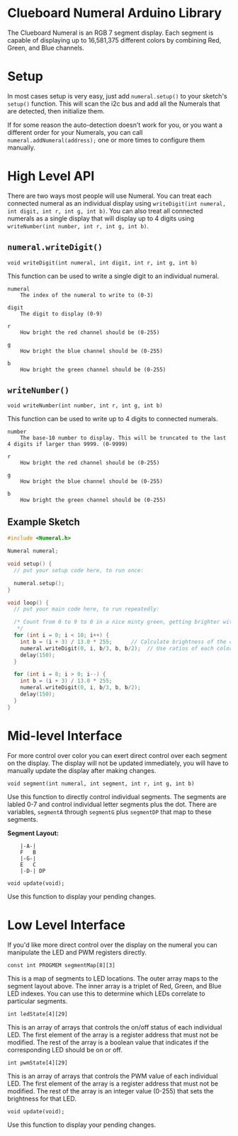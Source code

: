 # Clueboard Numeral Arduino Library

The Clueboard Numeral is an RGB 7 segment display. Each segment is capable of displaying up to 16,581,375 different colors by combining Red, Green, and Blue channels.

# Setup

In most cases setup is very easy, just add `numeral.setup()` to your sketch's
`setup()` function. This will scan the i2c bus and add all the Numerals that
are detected, then initialize them.

If for some reason the auto-detection doesn't work for you, or you want a different order for your Numerals, you can call `numeral.addNumeral(address);` one or more times to configure them manually.

# High Level API

There are two ways most people will use Numeral. You can treat each connected numeral as an individual display using `writeDigit(int numeral, int digit, int r, int g, int b)`. You can also treat all connected numerals as a single display that will display up to 4 digits using `writeNumber(int number, int r, int g, int b)`.

## `numeral.writeDigit()`

`void writeDigit(int numeral, int digit, int r, int g, int b)`

This function can be used to write a single digit to an individual numeral.

    numeral
        The index of the numeral to write to (0-3)

    digit
        The digit to display (0-9)

    r
        How bright the red channel should be (0-255)

    g
        How bright the blue channel should be (0-255)

    b
        How bright the green channel should be (0-255)

## `writeNumber()`

`void writeNumber(int number, int r, int g, int b)`

This function can be used to write up to 4 digits to connected numerals.

    number
        The base-10 number to display. This will be truncated to the last 4 digits if larger than 9999. (0-9999)

    r
        How bright the red channel should be (0-255)

    g
        How bright the blue channel should be (0-255)

    b
        How bright the green channel should be (0-255)

## Example Sketch

```c++
#include <Numeral.h>

Numeral numeral;

void setup() {
  // put your setup code here, to run once:

  numeral.setup();
}

void loop() {
  // put your main code here, to run repeatedly:

  /* Count from 0 to 9 to 0 in a nice minty green, getting brighter with higher numbers.
   */
  for (int i = 0; i < 10; i++) {
    int b = (i + 3) / 13.0 * 255;      // Calculate brightness of the color based on the displayed digit
    numeral.writeDigit(0, i, b/3, b, b/2);  // Use ratios of each color to produce a minty green that gets brighter without changing hue
    delay(150);
  }

  for (int i = 8; i > 0; i--) {
    int b = (i + 3) / 13.0 * 255;
    numeral.writeDigit(0, i, b/3, b, b/2);
    delay(150);
  }
}
```

# Mid-level Interface

For more control over color you can exert direct control over each segment on the display. The display will not be updated immediately, you will have to manually update the display after making changes.

`void segment(int numeral, int segment, int r, int g, int b)`

Use this function to directly control individual segments. The segments are labled 0-7 and control individual letter segments plus the dot. There are variables, `segmentA` through `segmentG` plus `segmentDP` that map to these segments.

**Segment Layout:**

```
    |-A-|
    F   B
    |-G-|
    E   C
    |-D-| DP
```

`void update(void);`

Use this function to display your pending changes.

# Low Level Interface

If you'd like more direct control over the display on the numeral you can manipulate the LED and PWM registers directly.

`const int PROGMEM segmentMap[8][3]`

This is a map of segments to LED locations. The outer array maps to the segment layout above. The inner array is a triplet of Red, Green, and Blue LED indexes. You can use this to determine which LEDs correlate to particular segments.

`int ledState[4][29]`

This is an array of arrays that controls the on/off status of each individual LED. The first element of the array is a register address that must not be modified. The rest of the array is a boolean value that indicates if the corresponding LED should be on or off.

`int pwmState[4][29]`

This is an array of arrays that controls the PWM value of each individual LED. The first element of the array is a register address that must not be modified. The rest of the array is an integer value (0-255) that sets the brightness for that LED.

`void update(void);`

Use this function to display your pending changes.
